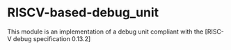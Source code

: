 # RISCV-based-debug_unit
This module is an implementation of a debug unit compliant with the [RISC-V debug specification 0.13.2]
